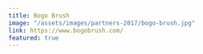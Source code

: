 ```yaml
---
title: Bogo Brush
image: "/assets/images/partners-2017/bogo-brush.jpg"
link: https://www.bogobrush.com/
featured: true
---
```


